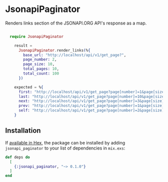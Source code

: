 # JsonapiPaginator

Renders links section of the JSONAPI.ORG API's response as a map.

```elixir

  require JsonapiPaginator

    result =
      JsonapiPaginator.render_links(%{
        base_url: "http://localhost/api/v1/get_page?",
        page_number: 2,
        page_size: 10,
        total_pages: 10,
        total_count: 100
      })

    expected = %{
      first: "http://localhost/api/v1/get_page?page[number]=1&page[size]=10",
      last: "http://localhost/api/v1/get_page?page[number]=10&page[size]=10",
      next: "http://localhost/api/v1/get_page?page[number]=3&page[size]=10",
      prev: "http://localhost/api/v1/get_page?page[number]=1&page[size]=10",
      self: "http://localhost/api/v1/get_page?page[number]=2&page[size]=10"
    }

```

## Installation

If [available in Hex](https://hex.pm/docs/publish), the package can be installed
by adding `jsonapi_paginator` to your list of dependencies in `mix.exs`:

```elixir
def deps do
  [
    {:jsonapi_paginator, "~> 0.1.0"}
  ]
end
```

